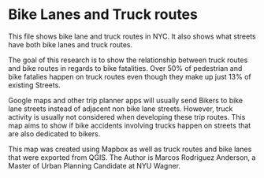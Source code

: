 # Bike Lanes and Truck routes

This file shows bike lane and truck routes in NYC. It also shows what streets have both bike lanes and truck routes. 

The goal of this research is to show the relationship between truck routes and bike routes in regards to bike fatalities. Over 50% of pedestrian and bike fatalies happen on truck routes even though they make up just 13% of existing Streets.

Google maps and other trip planner apps will usually send Bikers to bike lane streets instead of adjacent non bike lane streets. However, truck activity is usually not considered when developing these trip routes. This map aims to show if bike accidents involving trucks happen on streets that are also dedicated to bikers. 

This map was created using Mapbox as well as truck routes and bike lanes that were exported from QGIS. The Author is Marcos Rodriguez Anderson, a Master of Urban Planning Candidate at NYU Wagner.
